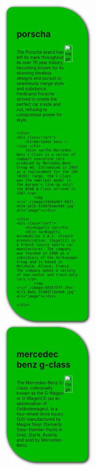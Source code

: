 <!DOCTYPE html>
<html lang="en">
<head>
    <meta charset="UTF-8">
    <meta name="viewport" content="width=device-width, initial-scale=1.0">
    <title>CARS</title>
    <style>
        body{
            background-image: url(./image/d2ae2b8a-09de-4cc1-ab63-015fa2917ad0.jpg);
            padding: 3rem;
            background-size: cover;
        }
        .cart{
            width: 40%;
            background-color: rgb(0, 187, 0);
            overflow: hidden;
            margin: auto;
            padding: 2rem;
            border-radius: 20px 100px 20px 100px ;
            box-shadow: 2px 2px 10px 1px rgb(2, 2, 2);
            margin-top: 20px
        }
        .cart div{
            display: flex;
        }
        .cart img{
            width: 60%;
        }
    </style>
    
</head>
<body>
    <div class="cart">
        <h1>porscha </h1>
        <div> <p>The Porsche brand has left its mark throughout its over 70 year history, becoming known for its stunning timeless designs and pursuit to seamlessly merge style and substance. Ferdinand Porsche strived to create the perfect car inside and out, refusing to compromise power for style.</p>
            <img src="./image/085dae16-4ec5-4269-a1ae-85f61c3ef157.jpg" alt="image"></div>
       
    </div>
    <div class="cart">
        <h1>mersedes benz c-class </h1>
        <div> <p>The Mercedes-Benz C-Class is a series of compact executive cars produced by Mercedes-Benz Group AG. Introduced in 1993 as a replacement for the 190 (W201) range, the C-Class was the smallest model in the marque's line-up until the W168 A-Class arrived in 1997.</p>
            <img src="./image/24dda46f-6031-4e2e-ae1b-6160f8a0a980.jpg" alt="image"></div>
       
    </div>
    <div class="cart">
        <h1>bugatti car</h1>
        <div> <p>Bugatti Automobiles S.A.S. (French pronunciation: [bygati]) is a French luxury sports car manufacturer. The company was founded in 1998 as a subsidiary of the Volkswagen Group and is based in Molsheim, Alsace, France. The company makes a variety of two-seater and track-only cars.</p>
            <img src="./image/401673ff-3fec-4c71-9e4c-31d84f13ede0.jpg" alt="image"></div>
       
    </div>
</div>
<div class="cart">
    <h1>mercedec benz g-class</h1>
    <div> <p>The Mercedes-Benz G-Class, colloquially known as the G-Wagon or G-Wagen[3] (as an abbreviation of Geländewagen), is a four-wheel drive luxury SUV manufactured by Magna Steyr (formerly Steyr-Daimler-Puch) in Graz, Styria, Austria, and sold by Mercedes-Benz.</p>
        <img src="./image/8e3a4d1f-2c8f-40d4-8713-55e64ce33450.jpg" alt="image"></div>
   
</div>
    
</body>
</html>
